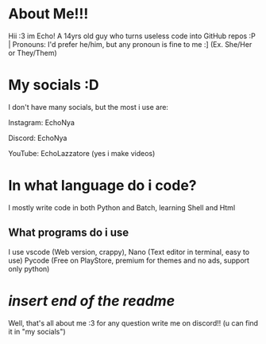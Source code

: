 # About Me!!!

Hii :3 im Echo! A 14yrs old guy who turns useless code into GitHub repos :P | Pronouns: I'd prefer he/him, but any pronoun is fine to me :] (Ex. She/Her or They/Them)

# My socials :D 

I don't have many socials, but the most i use are:

Instagram: EchoNya 

Discord: EchoNya

YouTube: EchoLazzatore (yes i make videos)

# In what language do i code?
I mostly write code in both Python and Batch, learning Shell and Html

## What programs do i use 

I use vscode (Web version, crappy), Nano (Text editor in terminal, easy to use)
Pycode (Free on PlayStore, premium for themes and no ads, support only python)

# *insert end of the readme*
Well, that's all about me :3 for any question write me on discord!! (u can find it in "my socials")
